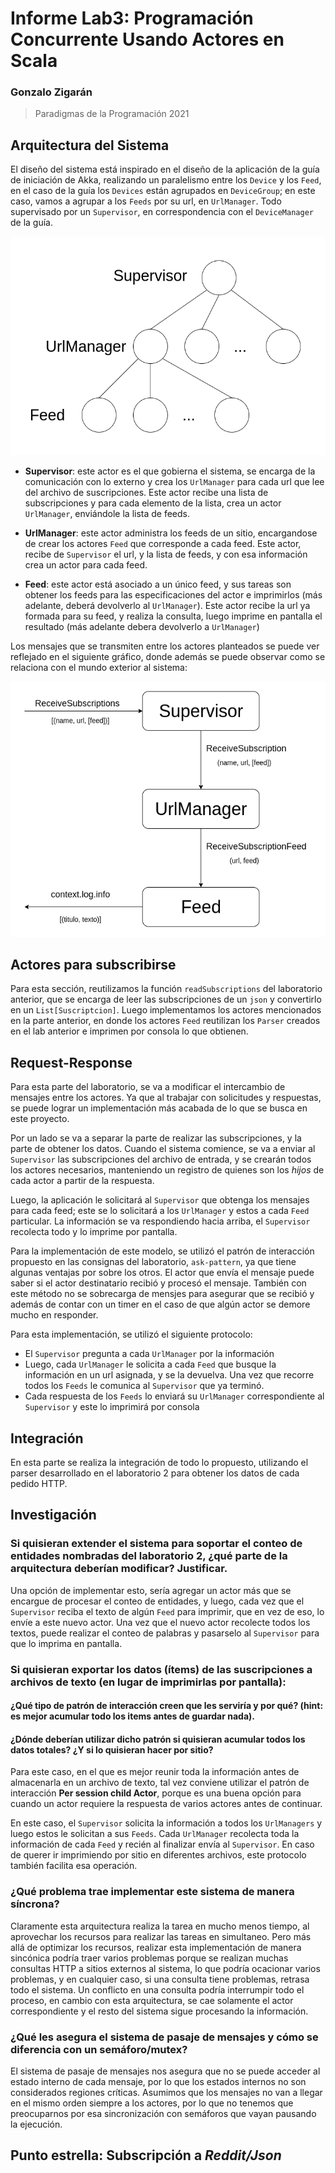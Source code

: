 # Informe Lab3: Programación Concurrente Usando Actores en Scala

### Gonzalo Zigarán
> Paradigmas de la Programación 2021

## Arquitectura del Sistema

El diseño del sistema está inspirado en el diseño de la aplicación de la guía de iniciación de Akka, realizando un paralelismo entre los `Device` y los `Feed`, en el caso de la guía los `Devices` están agrupados en `DeviceGroup`; en este caso, vamos a agrupar a los `Feeds` por su url, en `UrlManager`. Todo supervisado por un `Supervisor`, en correspondencia con el `DeviceManager` de la guía. 

![Actores del Sistema](actores.png)

- **Supervisor**: este actor es el que gobierna el sistema, se encarga de la comunicación con lo externo y crea los `UrlManager` para cada url que lee del archivo de suscripciones. Este actor recibe una lista de subscripciones y para cada elemento de la lista, crea un actor `UrlManager`, enviándole la lista de feeds.

- **UrlManager**: este actor administra los feeds de un sitio, encargandose de crear los actores `Feed` que corresponde a cada feed. Este actor, recibe de `Supervisor` el url, y la lista de feeds, y con esa información crea un actor para cada feed.

- **Feed**: este actor está asociado a un único feed, y sus tareas son obtener los feeds para las especificaciones del actor e imprimirlos (más adelante, deberá devolverlo al `UrlManager`). Este actor recibe la url ya formada para su feed, y realiza la consulta, luego imprime en pantalla el resultado (más adelante debera devolverlo a `UrlManager`)

Los mensajes que se transmiten entre los actores planteados se puede ver reflejado en el siguiente gráfico, donde además se puede observar como se relaciona con el mundo exterior al sistema:

![Mensajes entre los Actores](mensajes.png)

## Actores para subscribirse

Para esta sección, reutilizamos la función `readSubscriptions` del laboratorio anterior, que se encarga de leer las subscripciones de un `json` y convertirlo en un `List[Suscriptcion]`. Luego implementamos los actores mencionados en la parte anterior, en donde los actores `Feed` reutilizan los `Parser` creados en el lab anterior e imprimen por consola lo que obtienen. 

## Request-Response

Para esta parte del laboratorio, se va a modificar el intercambio de mensajes entre los actores. Ya que al trabajar con solicitudes y respuestas, se puede lograr un implementación más acabada de lo que se busca en este proyecto. 

Por un lado se va a separar la parte de realizar las subscripciones, y la parte de obtener los datos. Cuando el sistema comience, se va a enviar al `Supervisor` las subscripciones del archivo de entrada, y se crearán todos los actores necesarios, manteniendo un registro de quienes son los *hijos* de cada actor a partir de la respuesta.

Luego, la aplicación le solicitará al `Supervisor` que obtenga los mensajes para cada feed; este se lo solicitará a los `UrlManager` y estos a cada `Feed` particular. La información se va respondiendo hacia arriba, el `Supervisor` recolecta todo y lo imprime por pantalla. 

Para la implementación de este modelo, se utilizó el patrón de interacción propuesto en las consignas del laboratorio, `ask-pattern`, ya que tiene algunas ventajas por sobre los otros. El actor que envía el mensaje puede saber si el actor destinatario recibió y procesó el mensaje. También con este método no se sobrecarga de mensjes para asegurar que se recibió y además de contar con un timer en el caso de que algún actor se demore mucho en responder. 

Para esta implementación, se utilizó el siguiente protocolo:

- El `Supervisor` pregunta a cada `UrlManager` por la información
- Luego, cada `UrlManager` le solicita a cada `Feed` que busque la información en un url asignada, y se la devuelva. Una vez que recorre todos los `Feeds` le comunica al `Supervisor` que ya terminó.
- Cada respuesta de los `Feeds` lo enviará su `UrlManager` correspondiente al `Supervisor` y este lo imprimirá por consola

## Integración

En esta parte se realiza la integración de todo lo propuesto, utilizando el parser desarrollado en el laboratorio 2 para obtener los datos de cada pedido HTTP.

## Investigación

### Si quisieran extender el sistema para soportar el conteo de entidades nombradas del laboratorio 2, ¿qué parte de la arquitectura deberían modificar? Justificar.

Una opción de implementar esto, sería agregar un actor más que se encargue de procesar el conteo de entidades, y luego, cada vez que el `Supervisor` reciba el texto de algún `Feed` para imprimir, que en vez de eso, lo envíe a este nuevo actor. Una vez que el nuevo actor recolecte todos los textos, puede realizar el conteo de palabras y pasarselo al `Supervisor` para que lo imprima en pantalla.

### Si quisieran exportar los datos (ítems) de las suscripciones a archivos de texto (en lugar de imprimirlas por pantalla):

#### ¿Qué tipo de patrón de interacción creen que les serviría y por qué? (hint: es mejor acumular todo los items antes de guardar nada).

#### ¿Dónde deberían utilizar dicho patrón si quisieran acumular todos los datos totales? ¿Y si lo quisieran hacer por sitio?

Para este caso, en el que es mejor reunir toda la información antes de almacenarla en un archivo de texto, tal vez conviene utilizar el patrón de interacción **Per session child Actor**, porque es una buena opción para cuando un actor requiere la respuesta de varios actores antes de continuar.

En este caso, el `Supervisor` solicita la información a todos los `UrlManagers` y luego estos le solicitan a sus `Feeds`. Cada `UrlManager` recolecta toda la información de cada `Feed` y recién al finalizar envía al `Supervisor`. En caso de querer ir imprimiendo por sitio en diferentes archivos, este protocolo también facilita esa operación. 

### ¿Qué problema trae implementar este sistema de manera síncrona?

Claramente esta arquitectura realiza la tarea en mucho menos tiempo, al aprovechar los recursos para realizar las tareas en simultaneo. Pero más allá de optimizar los recursos, realizar esta implementación de manera sincónica podría traer varios problemas porque se realizan muchas consultas HTTP a sitios externos al sistema, lo que podría ocacionar varios problemas, y en cualquier caso, si una consulta tiene problemas, retrasa todo el sistema. Un conflicto en una consulta podría interrumpir todo el proceso, en cambio con esta arquitectura, se cae solamente el actor correspondiente y el resto del sistema sigue procesando la información.


### ¿Qué les asegura el sistema de pasaje de mensajes y cómo se diferencia con un semáforo/mutex?

El sistema de pasaje de mensajes nos asegura que no se puede acceder al estado interno de cada mensaje, por lo que los estados internos no son considerados regiones críticas. Asumimos que los mensajes no van a llegar en el mismo orden siempre a los actores, por lo que no tenemos que preocuparnos por esa sincronización con semáforos que vayan pausando la ejecución.

## **Punto estrella:** Subscripción a _Reddit/Json_
